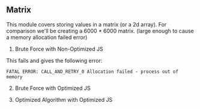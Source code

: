 ## Matrix

This module covers storing values in a matrix (or a 2d array). For comparison we'll be creating a 6000 * 6000 matrix. (large enough to cause a memory allocation failed error)

1. Brute Force with Non-Optimized JS

This fails and gives the following error:

````FATAL ERROR: CALL_AND_RETRY_0 Allocation failed - process out of memory````

2. Brute Force with Optimized JS

3. Optimized Algorithm with Optimized JS